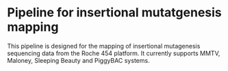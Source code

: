 # Pipeline for insertional mutatgenesis mapping

This pipeline is designed for the mapping of insertional mutagenesis sequencing data from the Roche 454 platform. It currently supports MMTV, Maloney, Sleeping Beauty and PiggyBAC systems.

